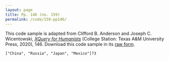 ```yaml
---
layout: page
title: Pp. 146 (no. 159)
permalink: /code/159-pp146/
---
```


This code sample is adapted from Clifford B. Anderson and Joseph C. Wicentowski, 
[_XQuery for Humanists_](/) (College Station: Texas A&M University Press, 2020), 146. 
Download this code sample in its [raw form](/code/159-pp146/159-pp146.xq).

```xquery
["China", "Russia", "Japan", "Mexico"]?3
```  
